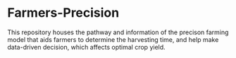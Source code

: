 # Farmers-Precision
This repository houses the pathway and information of the precison farming model that aids farmers to determine the harvesting time, and help make data-driven decision, which affects optimal crop yield.
